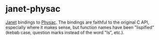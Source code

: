 # janet-physac

[Janet](https://janet-lang.org) bindings to [Physac](https://github.com/raysan5/physac). The bindings
are faithful to the original C API, especially where it makes sense, but function names
have been "lispified" (kebab case, question marks instead of the word "Is", etc.).

